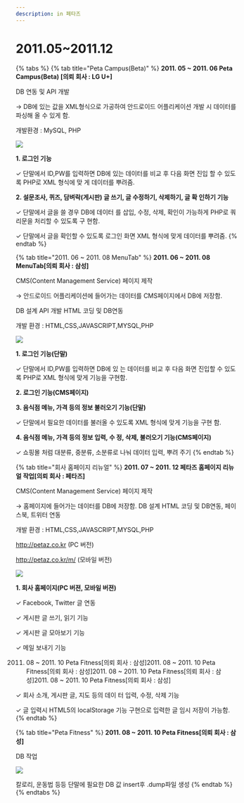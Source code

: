 ```yaml
---
description: in 페타즈
---
```


# 2011.05~2011.12

{% tabs %}
{% tab title="Peta Campus\(Beta\)" %}
**2011. 05 ~ 2011. 06 Peta Campus\(Beta\) \[의뢰 회사 : LG U+\]**

 DB 연동 및 API 개발

→ DB에 있는 값을 XML형식으로 가공하여 안드로이드 어플리케이션 개발 시 데이터를 파싱해 올 수 있게 함. 

개발환경 : MySQL, PHP

![](../.gitbook/assets/2018-04-30-6.39.47.png)

**1. 로그인 기능** 

✓ 단말에서 ID,PW를 입력하면 DB에 있는 데이터를 비교 후 다음 화면 진입 할 수 있도록 PHP로 XML 형식에 맞 게 데이터를 뿌려줌. 

**2. 설문조사, 퀴즈, 담벼락\(게시판\) 글 쓰기, 글 수정하기, 삭제하기, 글 확 인하기 기능**

 ✓ 단말에서 글을 쓸 경우 DB에 데이터 를 삽입, 수정, 삭제, 확인이 가능하게 PHP로 쿼리문을 처리할 수 있도록 구 현함. 

✓ 단말에서 글을 확인할 수 있도록 로그인 화면 XML 형식에 맞게 데이터를 뿌려줌.
{% endtab %}

{% tab title="2011. 06 ~ 2011. 08 MenuTab" %}
**2011. 06 ~ 2011. 08 MenuTab\[의뢰 회사 : 삼성\]**

 CMS\(Content Management Service\) 페이지 제작

 → 안드로이드 어플리케이션에 들어가는 데이터를 CMS페이지에서 DB에 저장함. 

DB 설계 API 개발 HTML 코딩 및 DB연동 

개발 환경 : HTML,CSS,JAVASCRIPT,MYSQL,PHP

![](../.gitbook/assets/2018-04-30-6.42.02.png)

**1. 로그인 기능\(단말\)** 

✓ 단말에서 ID,PW를 입력하면 DB에 있 는 데이터를 비교 후 다음 화면 진입할 수 있도록 PHP로 XML 형식에 맞게 기능을 구현함. 

**2. 로그인 기능\(CMS페이지\)** 

**3. 음식점 메뉴, 가격 등의 정보 불러오기 기능\(단말\)** 

✓ 단말에서 필요한 데이터를 불러올 수 있도록 XML 형식에 맞게 기능을 구현 함. 

**4. 음식점 메뉴, 가격 등의 정보 입력, 수 정, 삭제, 불러오기 기능\(CMS페이지\)**

 ✓ 쇼핑몰 처럼 대분류, 중분류, 소분류로 나눠 데이터 입력, 뿌려 주기
{% endtab %}

{% tab title="회사 홈페이지 리뉴얼" %}
**2011. 07 ~ 2011. 12 페타즈 홈페이지 리뉴얼 작업\[의뢰 회사 : 페타즈\]**

CMS\(Content Management Service\) 페이지 제작 

→ 홈페이지에 들어가는 데이터를 DB에 저장함. DB 설계 HTML 코딩 및 DB연동, 페이스북, 트위터 연동 

개발 환경 : HTML,CSS,JAVASCRIPT,MYSQL,PHP 

http://petaz.co.kr \(PC 버전\) 

http://petaz.co.kr/m/ \(모바일 버전\) 

![](../.gitbook/assets/2018-04-30-6.44.57.png)

**1. 회사 홈페이지\(PC 버젼, 모바일 버젼\)** 

✓ Facebook, Twitter 글 연동 

✓ 게시판 글 쓰기, 읽기 기능 

✓ 게시판 글 모아보기 기능

 ✓ 메일 보내기 기능 

2011. 08 ~ 2011. 10 Peta Fitness\[의뢰 회사 : 삼성\]2011. 08 ~ 2011. 10 Peta Fitness\[의뢰 회사 : 삼성\]2011. 08 ~ 2011. 10 Peta Fitness\[의뢰 회사 : 삼성\]2011. 08 ~ 2011. 10 Peta Fitness\[의뢰 회사 : 삼성\]

✓ 회사 소개, 게시판 글, 지도 등의 데이 터 입력, 수정, 삭제 기능 

✓ 글 입력시 HTML5의 localStorage 기능 구현으로 입력한 글 임시 저장이 가능함.
{% endtab %}

{% tab title="Peta Fitness" %}
**2011. 08 ~ 2011. 10 Peta Fitness\[의뢰 회사 : 삼성\]**

 DB 작업

![](../.gitbook/assets/2018-04-30-6.47.16.png)

칼로리, 운동법 등등 단말에 필요한 DB 값 insert후 .dump파일 생성
{% endtab %}
{% endtabs %}

